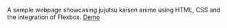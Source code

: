 A sample webpage showcasing jujutsu kaisen anime using HTML, CSS and the integration of Flexbox.
[Demo](https://4li40.github.io/odin-landing-page/)
